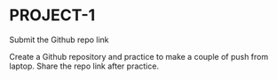 # PROJECT-1
 Submit the Github repo link
 
 Create a Github repository and practice to make a couple of push from laptop. Share the repo link after practice.
